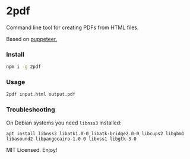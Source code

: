 # 2pdf

Command line tool for creating PDFs from HTML files.

Based on [puppeteer.](https://github.com/puppeteer/puppeteer)

### Install

```sh
npm i -g 2pdf
```

### Usage

```sh
2pdf input.html output.pdf
```

### Troubleshooting

On Debian systems you need `libnss3` installed:

```
apt install libnss3 libatk1.0-0 libatk-bridge2.0-0 libcups2 libgbm1 libasound2 libpangocairo-1.0-0 libxss1 libgtk-3-0
```

MIT Licensed. Enjoy!
